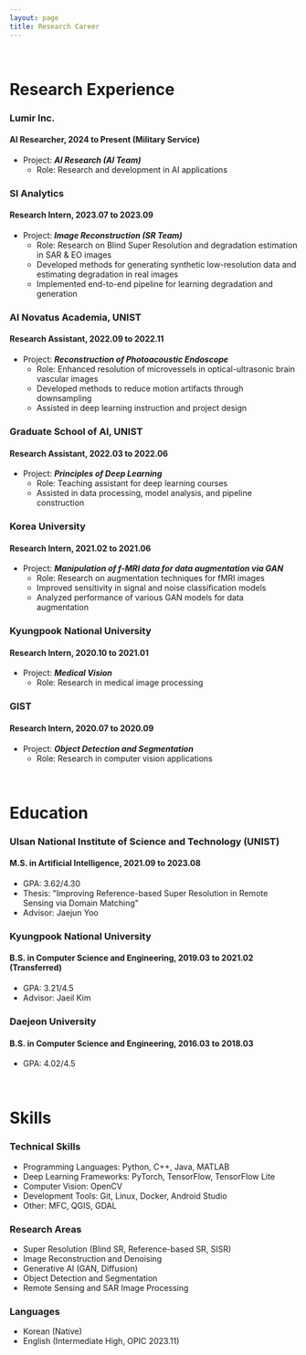```yaml
---
layout: page
title: Research Career
---
```


<br/>

# Research Experience

### Lumir Inc.
#### AI Researcher, 2024 to Present (Military Service)

* Project: _**AI Research (AI Team)**_
  * Role: Research and development in AI applications

### SI Analytics
#### Research Intern, 2023.07 to 2023.09

* Project: _**Image Reconstruction (SR Team)**_
  * Role: Research on Blind Super Resolution and degradation estimation in SAR & EO images
  * Developed methods for generating synthetic low-resolution data and estimating degradation in real images
  * Implemented end-to-end pipeline for learning degradation and generation

### AI Novatus Academia, UNIST
#### Research Assistant, 2022.09 to 2022.11

* Project: _**Reconstruction of Photoacoustic Endoscope**_
  * Role: Enhanced resolution of microvessels in optical-ultrasonic brain vascular images
  * Developed methods to reduce motion artifacts through downsampling
  * Assisted in deep learning instruction and project design

### Graduate School of AI, UNIST
#### Research Assistant, 2022.03 to 2022.06

* Project: _**Principles of Deep Learning**_
  * Role: Teaching assistant for deep learning courses
  * Assisted in data processing, model analysis, and pipeline construction

### Korea University
#### Research Intern, 2021.02 to 2021.06

* Project: _**Manipulation of f-MRI data for data augmentation via GAN**_
  * Role: Research on augmentation techniques for fMRI images
  * Improved sensitivity in signal and noise classification models
  * Analyzed performance of various GAN models for data augmentation

### Kyungpook National University
#### Research Intern, 2020.10 to 2021.01

* Project: _**Medical Vision**_
  * Role: Research in medical image processing

### GIST
#### Research Intern, 2020.07 to 2020.09

* Project: _**Object Detection and Segmentation**_
  * Role: Research in computer vision applications

<br/>

# Education

### Ulsan National Institute of Science and Technology (UNIST)
#### M.S. in Artificial Intelligence, 2021.09 to 2023.08
* GPA: 3.62/4.30
* Thesis: "Improving Reference-based Super Resolution in Remote Sensing via Domain Matching"
* Advisor: Jaejun Yoo

### Kyungpook National University
#### B.S. in Computer Science and Engineering, 2019.03 to 2021.02 (Transferred)
* GPA: 3.21/4.5
* Advisor: Jaeil Kim

### Daejeon University
#### B.S. in Computer Science and Engineering, 2016.03 to 2018.03
* GPA: 4.02/4.5

<br/>

# Skills

### Technical Skills
* Programming Languages: Python, C++, Java, MATLAB
* Deep Learning Frameworks: PyTorch, TensorFlow, TensorFlow Lite
* Computer Vision: OpenCV
* Development Tools: Git, Linux, Docker, Android Studio
* Other: MFC, QGIS, GDAL

### Research Areas
* Super Resolution (Blind SR, Reference-based SR, SISR)
* Image Reconstruction and Denoising
* Generative AI (GAN, Diffusion)
* Object Detection and Segmentation
* Remote Sensing and SAR Image Processing

### Languages
* Korean (Native)
* English (Intermediate High, OPIC 2023.11)

<br/>

